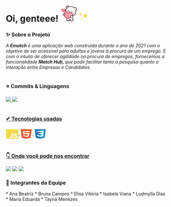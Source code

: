 # Oi, genteee! <img height="53em" src="https://github.com/Ematch-TCE/Ematch-TCE/blob/main/Gifs/aaaaa.png"><img height="35em" src="https://github.com/Ematch-TCE/Ematch-TCE/blob/main/Gifs/392002950-SPARKLES-EMOJI-400px-unscreen.gif">

<div>
  <h3>✨ Sobre o Projeto</h3> 
</div>
 
<div>
  <em> A <b> Ematch </b> é uma aplicação web construída durante o ano de 2021 com o objetivo de ser acessível para adultos e jovens à procura de um emprego. E com o intuito de     oferecer agilidade na procura de empregos, fornecemos a funcionalidade <b> Match Hub, </b> que pode facilitar tanto a pesquisa quanto a interação entre Empresas e Candidatos. </em>
 </div>

<br>

<h3>⭐ Commits & Linguagens </h3>

<div align="left">
  <a href="https://github.com/Ematch-TCE">
  <img height="180em" src="https://github-readme-stats.vercel.app/api?username=ematch-tce&show_icons=true&theme=dracula&include_all_commits=true&count_private=true"/>
  <img height="150em" src="https://github-readme-stats.vercel.app/api/top-langs/?username=ematch-tce&layout=compact&langscount=7&theme=dracula"/>
</div>
  
 <br>
  
<h3>✔ Tecnologias usadas<h3>

  <div style="display: inline_block">
  <img align="center" alt="Ematch-Js" height="30" width="40" src="https://raw.githubusercontent.com/devicons/devicon/master/icons/javascript/javascript-plain.svg">
  <img align="center" alt="Ematch-HTML" height="30" width="40" src="https://raw.githubusercontent.com/devicons/devicon/master/icons/html5/html5-original.svg">
  <img align="center" alt="Ematch-CSS" height="30" width="40" src="https://raw.githubusercontent.com/devicons/devicon/master/icons/css3/css3-original.svg">
</div>
  
 <br>
  
<h3>👇 Onde você pode nos encontrar</h3>
  
<div> 
  <a href ="mailto:tecods8@gmail.com"><img src="https://img.shields.io/badge/Gmail-D14836?style=for-the-badge&logo=gmail&logoColor=white" target="_blank"></a>
  <a href="https://www.instagram.com/_ematch_/"><img src="https://img.shields.io/badge/Instagram-E4405F?style=for-the-badge&logo=instagram&logoColor=white" target="_blank"></a>
  <a href="https://ematch.netlify.app/"><img src="https://img.shields.io/badge/Netlify-00C7B7?style=for-the-badge&logo=netlify&logoColor=white" target="_blank"></a>
</div>
  
 <h3>🦋 Integrantes da Equipe</h3>
  
 <div>
   * Ana Beatriz
   * Bruna Campos
   * Elisa Vitória
   * Isabela Viana
   * Ludmylla Dias 
   * Maria Eduarda
   * Tayná Menezes
 </div>
  
  
